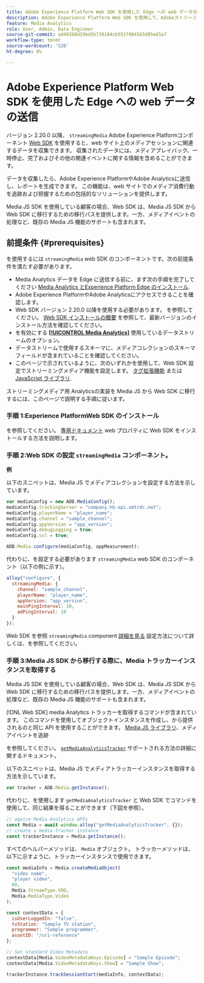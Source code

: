 ```yaml
---
title: Adobe Experience Platform Web SDK を使用した Edge への web データの送信
description: Adobe Experience Platform Web SDK を使用して、AdobeストリーミングメディアデータをExperience PlatformEdge に送信する方法を説明します。
feature: Media Analytics
role: User, Admin, Data Engineer
source-git-commit: ad40260d29bd5b739184cb551f084565d05e65a7
workflow-type: tm+mt
source-wordcount: '526'
ht-degree: 0%

---
```


# Adobe Experience Platform Web SDK を使用した Edge への web データの送信

バージョン 2.20.0 以降、 `streamingMedia` Adobe Experience Platformコンポーネント [Web SDK](https://experienceleague.adobe.com/en/docs/experience-platform/web-sdk/home) を使用すると、web サイト上のメディアセッションに関連するデータを収集できます。 収集されたデータには、メディアプレイバック、一時停止、完了およびその他の関連イベントに関する情報を含めることができます。

データを収集したら、Adobe Experience PlatformやAdobe Analyticsに送信し、レポートを生成できます。 この機能は、web サイトでのメディア消費行動を追跡および把握するための包括的なソリューションを提供します。

Media JS SDK を使用している顧客の場合、Web SDK は、Media JS SDK から Web SDK に移行するための移行パスを提供します。一方、メディアイベントの処理など、既存の Media JS 機能のサポートも含まれます。

## 前提条件 {#prerequisites}

を使用するには `streamingMedia` web SDK のコンポーネントです。次の前提条件を満たす必要があります。

* Media Analytics データを Edge に送信する前に、まず次の手順を完了してください [Media Analytics とExperience Platform Edge のインストール](/help/implementation/edge/implementation-edge.md).
* Adobe Experience PlatformやAdobe Analyticsにアクセスできることを確認します。
* Web SDK バージョン 2.20.0 以降を使用する必要があります。 を参照してください。 [Web SDK インストールの概要](https://experienceleague.adobe.com/en/docs/experience-platform/web-sdk/install/overview) を参照して、最新バージョンのインストール方法を確認してください。
* を有効にする **[[!UICONTROL Media Analytics]](https://experienceleague.adobe.com/en/docs/experience-platform/datastreams/configure)** 使用しているデータストリームのオプション。
* データストリームで使用するスキーマに、メディアコレクションのスキーマフィールドが含まれていることを確認してください。
* このページで示されているように、次のいずれかを使用して、Web SDK 設定でストリーミングメディア機能を設定します。 [タグ拡張機能](#tag-extension) または [JavaScript ライブラリ](#library).

ストリーミングメディア用 Analyticsの実装を Media JS から Web SDK に移行するには、このページで説明する手順に従います。

### 手順 1:Experience PlatformWeb SDK のインストール

を参照してください。 [専用ドキュメント](https://experienceleague.adobe.com/en/docs/experience-platform/web-sdk/install/overview) web プロパティに Web SDK をインストールする方法を説明します。

### 手順 2:Web SDK の設定 `streamingMedia` コンポーネント。

**例**

以下のスニペットは、Media JS でメディアコレクションを設定する方法を示しています。

```javascript
var mediaConfig = new ADB.MediaConfig();
mediaConfig.trackingServer = "company.hb-api.omtrdc.net";
mediaConfig.playerName = "player_name";
mediaConfig.channel = "sample_channel";
mediaConfig.appVersion = "app_version";
mediaConfig.debugLogging = true;
mediaConfig.ssl = true;

ADB.Media.configure(mediaConfig, appMeasurement);
```

代わりに、を設定する必要があります `streamingMedia` web SDK のコンポーネント（以下の例に示す）。

```js
alloy("configure", {
  streamingMedia: {
    channel: "sample_channel",
    playerName: "player_name",
    appVersion: "app_version",
    mainPingInterval: 10,
    adPingInterval: 10
  }
});
```

Web SDK を参照 `streamingMedia` component [詳細を見る](https://experienceleague.adobe.com/en/docs/experience-platform/web-sdk/commands/configure/streamingmedia) 設定方法について詳しくは、を参照してください。

### 手順 3:Media JS SDK から移行する際に、Media トラッカーインスタンスを取得する

Media JS SDK を使用している顧客の場合、Web SDK は、Media JS SDK から Web SDK に移行するための移行パスを提供します。一方、メディアイベントの処理など、既存の Media JS 機能のサポートも含まれます。

[!DNL Web SDK] media Analytics トラッカーを取得するコマンドが含まれています。 このコマンドを使用してオブジェクトインスタンスを作成し、から提供されるのと同じ API を使用することができます。 [Media JS ライブラリ](https://adobe-marketing-cloud.github.io/media-sdks/reference/javascript_3x/APIReference.html)、メディアイベントを追跡

を参照してください。 [`getMediaAnalyticsTracker`](https://experienceleague.adobe.com/en/docs/experience-platform/web-sdk/commands/getmediaanalyticstracker) サポートされる方法の詳細に関するドキュメント。

以下のスニペットは、Media JS でメディアトラッカーインスタンスを取得する方法を示しています。

```javascript
var tracker = ADB.Media.getInstance();
```

代わりに、を使用します `getMediaAnalyticsTracker` と Web SDK でコマンドを使用して、同じ結果を得ることができます（下図を参照）。

```js
// aquire Media Analytics APIs
const Media = await window.alloy("getMediaAnalyticsTracker", {});
// create a media tracker instance
const trackerInstance = Media.getInstance();
```

すべてのヘルパーメソッドは、 `Media` オブジェクト。 トラッカーメソッドは、以下に示すように、トラッカーインスタンスで使用できます。

```js
const mediaInfo = Media.createMediaObject(
  "video name",
  "player video",
  60,
  Media.StreamType.VOD,
  Media.MediaType.Video
);

const contextData = {
  isUserLoggedIn: "false",
  tvStation: "Sample TV station",
  programmer: "Sample programmer",
  assetID: "/uri-reference"
};

// Set standard Video Metadata
contextData[Media.VideoMetadataKeys.Episode] = "Sample Episode";
contextData[Media.VideoMetadataKeys.Show] = "Sample Show";

trackerInstance.trackSessionStart(mediaInfo, contextData);
```
